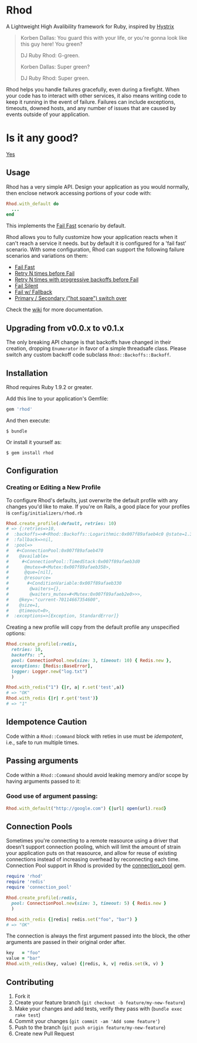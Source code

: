 # Rhod

A Lightweight High Avalibility framework for Ruby, inspired by [Hystrix](https://github.com/Netflix/Hystrix)

> Korben Dallas: You guard this with your life, or you're gonna look like this guy here! You green?
>
> DJ Ruby Rhod: G-green.
>
> Korben Dallas: Super green?
>
> DJ Ruby Rhod: Super green.

Rhod helps you handle failures gracefully, even during a firefight. When your code has to interact with other services, it also means writing code to keep it running in the event of failure. Failures can include exceptions, timeouts, downed hosts, and any number of issues that are caused by events outside of your application.

# Is it any good?

[Yes](https://news.ycombinator.com/item?id=3067434)

## Usage

Rhod has a very simple API. Design your application as you would normally, then enclose network accessing portions of your code with:

```ruby
Rhod.with_default do
  ...
end
```

This implements the [Fail Fast](https://github.com/dinedal/rhod/wiki/Fail-Fast) scenario by default.

Rhod allows you to fully customize how your application reacts when it can't reach a service it needs. but by default it is configured for a 'fail fast' scenario. With some configuration, Rhod can support the following failure scenarios and variations on them:

  - [Fail Fast](https://github.com/dinedal/rhod/wiki/Fail-Fast)
  - [Retry N times before Fail](https://github.com/dinedal/rhod/wiki/Retry-N-times-before-Fail)
  - [Retry N times with progressive backoffs before Fail](Retry-N-times-with-progressive-backoffs-before-Fail)
  - [Fail Silent](https://github.com/dinedal/rhod/wiki/Fail-Silent)
  - [Fail w/ Fallback](https://github.com/dinedal/rhod/wiki/Fail-with-Fallback)
  - [Primary / Secondary ("hot spare") switch over](https://github.com/dinedal/rhod/wiki/Primary-Secondary-Switchover)

Check the [wiki](https://github.com/dinedal/rhod/wiki/) for more documentation.

## Upgrading from v0.0.x to v0.1.x

The only breaking API change is that backoffs have changed in their creation, dropping `Enumerator` in favor of a simple threadsafe class. Please switch any custom backoff code subclass `Rhod::Backoffs::Backoff`.

## Installation

Rhod requires Ruby 1.9.2 or greater.

Add this line to your application's Gemfile:

```ruby
gem 'rhod'
```

And then execute:

    $ bundle

Or install it yourself as:

    $ gem install rhod

## Configuration

### Creating or Editing a New Profile
To configure Rhod's defaults, just overwrite the default profile with any changes you'd like to make. If you're on Rails, a good place for your profiles is `config/initializers/rhod.rb`

```ruby
Rhod.create_profile(:default, retries: 10)
# => {:retries=>10,
#  :backoffs=>#<Rhod::Backoffs::Logarithmic:0x007f89afaeb4c0 @state=1.3>,
#  :fallback=>nil,
#  :pool=>
#   #<ConnectionPool:0x007f89afaeb470
#    @available=
#     #<ConnectionPool::TimedStack:0x007f89afaeb3d0
#      @mutex=#<Mutex:0x007f89afaeb358>,
#      @que=[nil],
#      @resource=
#       #<ConditionVariable:0x007f89afaeb330
#        @waiters={},
#        @waiters_mutex=#<Mutex:0x007f89afaeb2e0>>>,
#    @key=:"current-70114667354600",
#    @size=1,
#    @timeout=0>,
#  :exceptions=>[Exception, StandardError]}
```

Creating a new profile will copy from the default profile any unspecified options:

```ruby
Rhod.create_profile(:redis,
  retries: 10,
  backoffs: :^,
  pool: ConnectionPool.new(size: 3, timeout: 10) { Redis.new },
  exceptions: [Redis::BaseError],
  logger: Logger.new("log.txt")
  )

Rhod.with_redis("1") {|r, a| r.set('test',a)}
# => "OK"
Rhod.with_redis {|r| r.get('test')}
# => "1"
```

## Idempotence Caution

Code within a `Rhod::Command` block with reties in use must be _idempotent_, i.e., safe to run multiple times.

## Passing arguments

Code within a `Rhod::Command` should avoid leaking memory and/or scope by having arguments passed to it:

### Good use of argument passing:

```ruby
Rhod.with_default("http://google.com") {|url| open(url).read}
```

## Connection Pools

Sometimes you're connecting to a remote reasource using a driver that doesn't support connection pooling, which will limit the amount of strain your application puts on that reasource, and allow for reuse of existing connections instead of increasing overhead by reconnecting each time. Connection Pool support in Rhod is provided by the [connection_pool](https://github.com/mperham/connection_pool) gem.

```ruby
require 'rhod'
require 'redis'
require 'connection_pool'

Rhod.create_profile(:redis,
  pool: ConnectionPool.new(size: 3, timeout: 5) { Redis.new }
  )

Rhod.with_redis {|redis| redis.set("foo", "bar") }
# => "OK"
```

The connection is always the first argument passed into the block, the other arguments are passed in their original order after.

```ruby
key   = "foo"
value = "bar"
Rhod.with_redis(key, value) {|redis, k, v| redis.set(k, v) }
```

## Contributing

1. Fork it
2. Create your feature branch (`git checkout -b feature/my-new-feature`)
3. Make your changes and add tests, verify they pass with (`bundle exec rake test`)
4. Commit your changes (`git commit -am 'Add some feature'`)
5. Push to the branch (`git push origin feature/my-new-feature`)
6. Create new Pull Request
